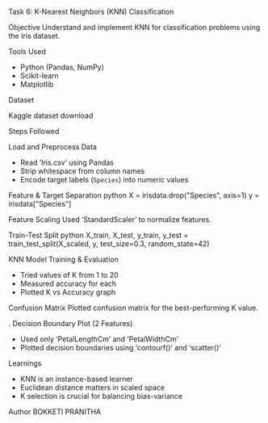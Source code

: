 Task 6: K-Nearest Neighbors (KNN) Classification

 Objective
Understand and implement KNN for classification problems using the Iris dataset.

 Tools Used
- Python (Pandas, NumPy)
- Scikit-learn
- Matplotlib 

Dataset

Kaggle dataset download

 Steps Followed

 Load and Preprocess Data
- Read ‘Iris.csv’ using Pandas
- Strip whitespace from column names
- Encode target labels (`Species`) into numeric values

 Feature & Target Separation
python
X = irisdata.drop("Species", axis=1)
y = irisdata["Species"]


Feature Scaling
Used ‘StandardScaler’ to normalize features.

Train-Test Split
python
X_train, X_test, y_train, y_test = train_test_split(X_scaled, y, test_size=0.3, random_state=42)


 KNN Model Training & Evaluation
- Tried values of K from 1 to 20
- Measured accuracy for each
- Plotted K vs Accuracy graph

 Confusion Matrix
Plotted confusion matrix for the best-performing K value.

. Decision Boundary Plot (2 Features)

- Used only ‘PetalLengthCm’ and ‘PetalWidthCm’
- Plotted decision boundaries using ‘contourf()’ and ‘scatter()’

 Learnings

- KNN is an instance-based learner
- Euclidean distance matters in scaled space
- K selection is crucial for balancing bias-variance

Author
BOKKETI PRANITHA


